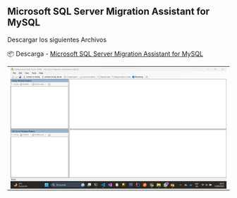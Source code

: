 ## Microsoft SQL Server Migration Assistant for MySQL

Descargar los siguientes Archivos

📦 Descarga - [Microsoft SQL Server Migration Assistant for MySQL](https://www.microsoft.com/en-US/download/details.aspx?id=54257)

<table align="center">
  <tr>
    <td align="center" style="padding=0;width=50%;">
      <img align="center" style="padding=0;" src="../images/SSMA.png" />
    </td>
  </tr>
</table>